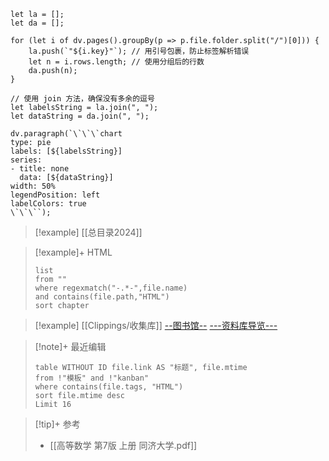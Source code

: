 ```dataviewjs
let la = [];
let da = [];

for (let i of dv.pages().groupBy(p => p.file.folder.split("/")[0])) {
    la.push(`"${i.key}"`); // 用引号包裹，防止标签解析错误
    let n = i.rows.length; // 使用分组后的行数
    da.push(n);
}

// 使用 join 方法，确保没有多余的逗号
let labelsString = la.join(", ");
let dataString = da.join(", ");

dv.paragraph(`\`\`\`chart
type: pie
labels: [${labelsString}]
series:
- title: none
  data: [${dataString}]
width: 50%
legendPosition: left
labelColors: true
\`\`\``);

```

> [!example] [[总目录2024]]

> [!example]+ HTML
>```dataview
>list 
>from ""
>where regexmatch("-.*-",file.name)
>and contains(file.path,"HTML")
>sort chapter
>```

>[!example] 
>[[Clippings/收集库]]
>[--图书馆--](图书馆/--图书馆--.md)
>[---资料库导览---](资料库HTML5/---资料库导览---.md)


> [!note]+ 最近编辑
>```dataview
>table WITHOUT ID file.link AS "标题", file.mtime
>from !"模板" and !"kanban"
>where contains(file.tags, "HTML")
>sort file.mtime desc
>Limit 16
>```

> [!tip]+ 参考
> - [[高等数学 第7版 上册 同济大学.pdf]]

